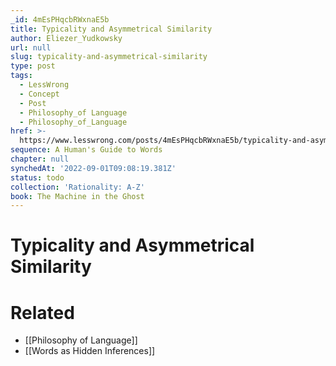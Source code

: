 ```yaml
---
_id: 4mEsPHqcbRWxnaE5b
title: Typicality and Asymmetrical Similarity
author: Eliezer_Yudkowsky
url: null
slug: typicality-and-asymmetrical-similarity
type: post
tags:
  - LessWrong
  - Concept
  - Post
  - Philosophy_of Language
  - Philosophy_of_Language
href: >-
  https://www.lesswrong.com/posts/4mEsPHqcbRWxnaE5b/typicality-and-asymmetrical-similarity
sequence: A Human's Guide to Words
chapter: null
synchedAt: '2022-09-01T09:08:19.381Z'
status: todo
collection: 'Rationality: A-Z'
book: The Machine in the Ghost
---
```


# Typicality and Asymmetrical Similarity


# Related

- [[Philosophy of Language]]
- [[Words as Hidden Inferences]]